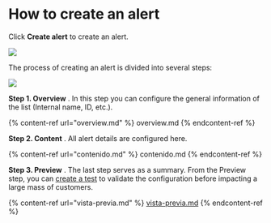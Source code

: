 How to create an alert
======================

Click **Create alert** to create an alert. 

![](../.gitbook/assets/Create_alerts_Detail.png)

The process of creating an alert is divided into several steps:

![](../.gitbook/assets/Crear_alerta_pasos.png)

**Step 1\. Overview** . In this step you can configure the general information of the list \(Internal name, ID, etc.\).

\{% content\-ref url="overview.md" %\}
overview.md
\{% endcontent\-ref %\}

**Step 2\. Content** . All alert details are configured here.

\{% content\-ref url="contenido.md" %\}
contenido.md
\{% endcontent\-ref %\}

**Step 3\. Preview** . The last step serves as a summary. From the Preview step, you can [create a test](../como-hacer-un-test.md) to validate the configuration before impacting a large mass of customers.

\{% content\-ref url="vista\-previa.md" %\}
[vista\-previa.md](vista-previa.md)
\{% endcontent\-ref %\}


